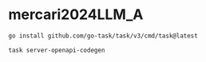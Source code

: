 # mercari2024LLM_A

```sh
go install github.com/go-task/task/v3/cmd/task@latest
```

```sh
task server-openapi-codegen
```